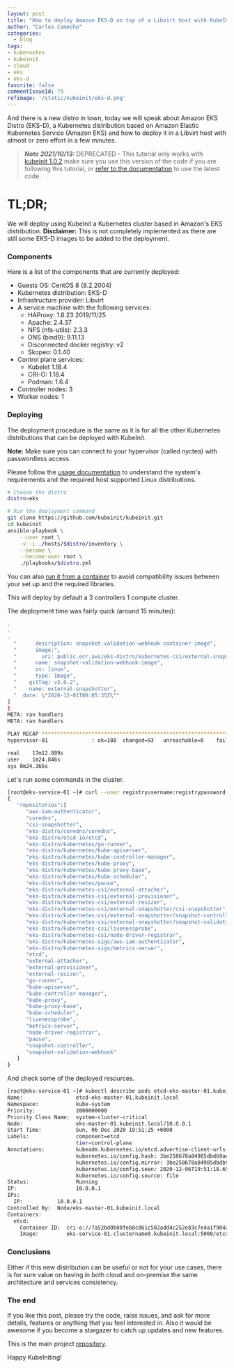 ```yaml
---
layout: post
title: "How to deploy Amazon EKS-D on top of a Libvirt host with KubeInit in 15 minutes"
author: "Carlos Camacho"
categories:
  - blog
tags:
- kubernetes
- kubeinit
- cloud
- eks
- eks-d
favorite: false
commentIssueId: 79
refimage: '/static/kubeinit/eks-d.png'
---
```


And there is a new distro in town, today we will speak about
Amazon EKS Distro (EKS-D), a Kubernetes distribution based on
Amazon Elastic Kubernetes Service (Amazon EKS)
and how to deploy it in a Libvirt host with almost or zero
effort in a few minutes.

>  __*Note 2021/10/13:*__ DEPRECATED - This tutorial only works with
[kubeinit 1.0.2](https://github.com/Kubeinit/kubeinit/releases/tag/1.0.2) make
sure you use this version of the code if you are following this tutorial, or
[refer to the documentation](https://docs.kubeinit.org/) to use the latest code.

# TL;DR;

We will deploy using KubeInit a Kubernetes cluster based in Amazon's EKS distribution.
**Disclaimer:** This is not completely implemented as there are still some EKS-D images
to be added to the deployment.

### Components

Here is a list of the components that are currently deployed:

* Guests OS: CentOS 8 (8.2.2004)
* Kubernetes distribution: EKS-D
* Infrastructure provider: Libvirt
* A service machine with the following services:
    - HAProxy: 1.8.23 2019/11/25
    - Apache: 2.4.37
    - NFS (nfs-utils): 2.3.3
    - DNS (bind9): 9.11.13
    - Disconnected docker registry: v2
    - Skopeo: 0.1.40
* Control plane services:
    - Kubelet 1.18.4
    - CRI-O: 1.18.4
    - Podman: 1.6.4
* Controller nodes: 3
* Worker nodes: 1

### Deploying

The deployment procedure is the same
as it is for all the other Kubernetes distributions that can be
deployed with KubeInit.

**Note:** Make sure you can connect to your hypervisor (called nyctea)
with passwordless access.

Please follow the [usage documentation](http://docs.kubeinit.com/usage.html)
to understand the system's requirements and the required host supported
Linux distributions.

```bash
# Choose the distro
distro=eks

# Run the deployment command
git clone https://github.com/kubeinit/kubeinit.git
cd kubeinit
ansible-playbook \
    --user root \
    -v -i ./hosts/$distro/inventory \
    --become \
    --become-user root \
    ./playbooks/$distro.yml
```

You can also [run it from a container](https://www.pubstack.com/blog/2020/09/11/Deploying-KubeInit-from-a-container.html)
to avoid compatibility issues between your set up and the required libraries.

This will deploy by default a 3 controllers 1 compute cluster.

The deployment time was fairly quick (around 15 minutes):

```bash
.
.
.
  "      description: snapshot-validation-webhook container image",
  "      image:",
  "        uri: public.ecr.aws/eks-distro/kubernetes-csi/external-snapshotter/snapshot-validation-webhook:v3.0.2-eks-1-18-1",
  "      name: snapshot-validation-webhook-image",
  "      os: linux",
  "      type: Image",
  "    gitTag: v3.0.2",
  "    name: external-snapshotter",
  "  date: \"2020-12-01T00:05:35Z\""
]
}
META: ran handlers
META: ran handlers

PLAY RECAP *****************************************************************************************************************
hypervisor-01              : ok=188  changed=93   unreachable=0    failed=0    skipped=43   rescued=0    ignored=4   

real	17m12.889s
user	1m24.846s
sys	0m24.366s
```

Let's run some commands in the cluster.

```bash
[root@eks-service-01 ~]# curl --user registryusername:registrypassword https://eks-service-01.clustername0.kubeinit.local:5000/v2/_catalog
{
   "repositories":[
      "aws-iam-authenticator",
      "coredns",
      "csi-snapshotter",
      "eks-distro/coredns/coredns",
      "eks-distro/etcd-io/etcd",
      "eks-distro/kubernetes/go-runner",
      "eks-distro/kubernetes/kube-apiserver",
      "eks-distro/kubernetes/kube-controller-manager",
      "eks-distro/kubernetes/kube-proxy",
      "eks-distro/kubernetes/kube-proxy-base",
      "eks-distro/kubernetes/kube-scheduler",
      "eks-distro/kubernetes/pause",
      "eks-distro/kubernetes-csi/external-attacher",
      "eks-distro/kubernetes-csi/external-provisioner",
      "eks-distro/kubernetes-csi/external-resizer",
      "eks-distro/kubernetes-csi/external-snapshotter/csi-snapshotter",
      "eks-distro/kubernetes-csi/external-snapshotter/snapshot-controller",
      "eks-distro/kubernetes-csi/external-snapshotter/snapshot-validation-webhook",
      "eks-distro/kubernetes-csi/livenessprobe",
      "eks-distro/kubernetes-csi/node-driver-registrar",
      "eks-distro/kubernetes-sigs/aws-iam-authenticator",
      "eks-distro/kubernetes-sigs/metrics-server",
      "etcd",
      "external-attacher",
      "external-provisioner",
      "external-resizer",
      "go-runner",
      "kube-apiserver",
      "kube-controller-manager",
      "kube-proxy",
      "kube-proxy-base",
      "kube-scheduler",
      "livenessprobe",
      "metrics-server",
      "node-driver-registrar",
      "pause",
      "snapshot-controller",
      "snapshot-validation-webhook"
   ]
}
```

And check some of the deployed resources.

```bash
[root@eks-service-01 ~]# kubectl describe pods etcd-eks-master-01.kubeinit.local -n kube-system
Name:                 etcd-eks-master-01.kubeinit.local
Namespace:            kube-system
Priority:             2000000000
Priority Class Name:  system-cluster-critical
Node:                 eks-master-01.kubeinit.local/10.0.0.1
Start Time:           Sun, 06 Dec 2020 19:51:25 +0000
Labels:               component=etcd
                      tier=control-plane
Annotations:          kubeadm.kubernetes.io/etcd.advertise-client-urls: https://10.0.0.1:2379
                      kubernetes.io/config.hash: 3be258678a84985dbdb9ae7cb90c6a97
                      kubernetes.io/config.mirror: 3be258678a84985dbdb9ae7cb90c6a97
                      kubernetes.io/config.seen: 2020-12-06T19:51:18.652592779Z
                      kubernetes.io/config.source: file
Status:               Running
IP:                   10.0.0.1
IPs:
  IP:           10.0.0.1
Controlled By:  Node/eks-master-01.kubeinit.local
Containers:
  etcd:
    Container ID:  cri-o://7a52bd0b80feb8c861c502add4c252e83c7e4a1f904a376108e3f6f787fd342c
    Image:         eks-service-01.clustername0.kubeinit.local:5000/etcd:v3.4.14-eks-1-18-1
```

### Conclusions

Either if this new distribution can be useful or not for your use cases, there is
for sure value on having in both cloud and on-premise the same architecture and
services consistency.

### The end

If you like this post, please try the code, raise issues, and ask for more details, features or
anything that you feel interested in. Also it would be awesome if you become a stargazer to catch up
updates and new features.

This is the main project [repository](https://github.com/kubeinit/kubeinit).

Happy KubeIniting!
